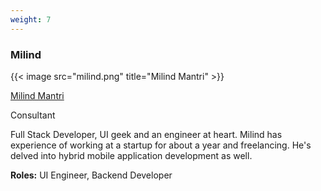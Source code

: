 ```yaml
---
weight: 7
---
```

### Milind

{{< image src="milind.png" title="Milind Mantri" >}}

[Milind Mantri](https://www.linkedin.com/in/milind-mantri/)

Consultant

Full Stack Developer, UI geek and an engineer at heart. Milind has experience of working at a startup for about a year and freelancing. He's delved into hybrid mobile application development as well. 

**Roles:** UI Engineer, Backend Developer
